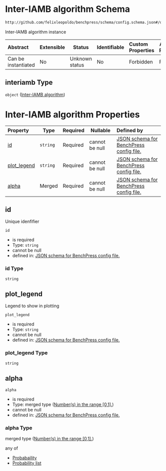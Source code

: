 # Inter-IAMB algorithm Schema

```txt
http://github.com/felixleopoldo/benchpress/schema/config.schema.json#/definitions/interiamb
```

Inter-IAMB algorithm instance


| Abstract            | Extensible | Status         | Identifiable | Custom Properties | Additional Properties | Access Restrictions | Defined In                                                                  |
| :------------------ | ---------- | -------------- | ------------ | :---------------- | --------------------- | ------------------- | --------------------------------------------------------------------------- |
| Can be instantiated | No         | Unknown status | No           | Forbidden         | Forbidden             | none                | [config.schema.json\*](../../out/config.schema.json "open original schema") |

## interiamb Type

`object` ([Inter-IAMB algorithm](config-definitions-inter-iamb-algorithm.md))

# Inter-IAMB algorithm Properties

| Property                    | Type     | Required | Nullable       | Defined by                                                                                                                                                                                                                             |
| :-------------------------- | -------- | -------- | -------------- | :------------------------------------------------------------------------------------------------------------------------------------------------------------------------------------------------------------------------------------- |
| [id](#id)                   | `string` | Required | cannot be null | [JSON schema for BenchPress config file.](config-definitions-inter-iamb-algorithm-properties-id.md "http&#x3A;//github.com/felixleopoldo/benchpress/schema/config.schema.json#/definitions/interiamb/properties/id")                   |
| [plot_legend](#plot_legend) | `string` | Required | cannot be null | [JSON schema for BenchPress config file.](config-definitions-inter-iamb-algorithm-properties-plot_legend.md "http&#x3A;//github.com/felixleopoldo/benchpress/schema/config.schema.json#/definitions/interiamb/properties/plot_legend") |
| [alpha](#alpha)             | Merged   | Required | cannot be null | [JSON schema for BenchPress config file.](config-definitions-numbers-in-the-range-01.md "http&#x3A;//github.com/felixleopoldo/benchpress/schema/config.schema.json#/definitions/interiamb/properties/alpha")                           |

## id

Unique idenfifier


`id`

-   is required
-   Type: `string`
-   cannot be null
-   defined in: [JSON schema for BenchPress config file.](config-definitions-inter-iamb-algorithm-properties-id.md "http&#x3A;//github.com/felixleopoldo/benchpress/schema/config.schema.json#/definitions/interiamb/properties/id")

### id Type

`string`

## plot_legend

Legend to show in plotting


`plot_legend`

-   is required
-   Type: `string`
-   cannot be null
-   defined in: [JSON schema for BenchPress config file.](config-definitions-inter-iamb-algorithm-properties-plot_legend.md "http&#x3A;//github.com/felixleopoldo/benchpress/schema/config.schema.json#/definitions/interiamb/properties/plot_legend")

### plot_legend Type

`string`

## alpha




`alpha`

-   is required
-   Type: merged type ([Number(s) in the range \[0,1\].](config-definitions-numbers-in-the-range-01.md))
-   cannot be null
-   defined in: [JSON schema for BenchPress config file.](config-definitions-numbers-in-the-range-01.md "http&#x3A;//github.com/felixleopoldo/benchpress/schema/config.schema.json#/definitions/interiamb/properties/alpha")

### alpha Type

merged type ([Number(s) in the range \[0,1\].](config-definitions-numbers-in-the-range-01.md))

any of

-   [Probabaility](config-definitions-probabaility.md "check type definition")
-   [Probability list](config-definitions-numbers-in-the-range-01-anyof-probability-list.md "check type definition")
